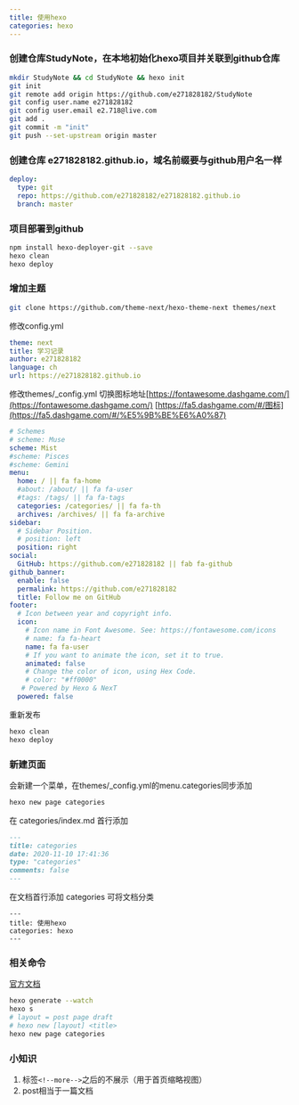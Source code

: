 ```yaml
---
title: 使用hexo
categories: hexo
---
```


### 创建仓库StudyNote，在本地初始化hexo项目并关联到github仓库

```sh
mkdir StudyNote && cd StudyNote && hexo init
git init
git remote add origin https://github.com/e271828182/StudyNote
git config user.name e271828182
git config user.email e2.718@live.com
git add .
git commit -m "init"
git push --set-upstream origin master
```

<!--more-->

### 创建仓库 e271828182.github.io，域名前缀要与github用户名一样

```yaml
deploy:
  type: git
  repo: https://github.com/e271828182/e271828182.github.io
  branch: master
```

### 项目部署到github

```sh
npm install hexo-deployer-git --save
hexo clean
hexo deploy
```

### 增加主题

```sh
git clone https://github.com/theme-next/hexo-theme-next themes/next
```

修改config.yml

```yaml
theme: next
title: 学习记录
author: e271828182
language: ch
url: https://e271828182.github.io
```

修改themes/_config.yml
切换图标地址[https://fontawesome.dashgame.com/](https://fontawesome.dashgame.com/)
[https://fa5.dashgame.com/#/图标](https://fa5.dashgame.com/#/%E5%9B%BE%E6%A0%87)
```yaml
# Schemes
# scheme: Muse
scheme: Mist
#scheme: Pisces
#scheme: Gemini
menu:
  home: / || fa fa-home
  #about: /about/ || fa fa-user
  #tags: /tags/ || fa fa-tags
  categories: /categories/ || fa fa-th
  archives: /archives/ || fa fa-archive
sidebar:
  # Sidebar Position.
  # position: left
  position: right
social:
  GitHub: https://github.com/e271828182 || fab fa-github
github_banner:
  enable: false
  permalink: https://github.com/e271828182
  title: Follow me on GitHub
footer:
  # Icon between year and copyright info.
  icon:
    # Icon name in Font Awesome. See: https://fontawesome.com/icons
    # name: fa fa-heart
    name: fa fa-user
    # If you want to animate the icon, set it to true.
    animated: false
    # Change the color of icon, using Hex Code.
    # color: "#ff0000"
   # Powered by Hexo & NexT
  powered: false
```

重新发布

```sh
hexo clean
hexo deploy
```

### 新建页面

会新建一个菜单，在themes/_config.yml的menu.categories同步添加

```sh
hexo new page categories
```

在 categories/index.md 首行添加

```markdown
---
title: categories
date: 2020-11-10 17:41:36
type: "categories"
comments: false
---
```

在文档首行添加 categories 可将文档分类

```mark
---
title: 使用hexo
categories: hexo
---
```

### 相关命令
[官方文档](https://hexo.io/docs/)
```sh
hexo generate --watch
hexo s
# layout = post page draft
# hexo new [layout] <title>
hexo new page categories
```

### 小知识

1. 标签`<!--more-->`之后的不展示（用于首页缩略视图）
2. post相当于一篇文档